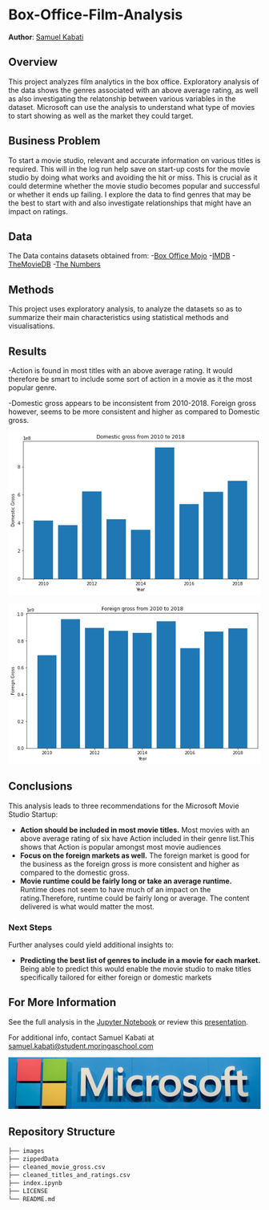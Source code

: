 

# Box-Office-Film-Analysis

**Author**: [Samuel Kabati](sam.kabati@gmail.com)

## Overview
This project analyzes film analytics in the box office. Exploratory analysis of the data shows the genres associated with an above average rating, as well as also investigating the relatonship between various variables in the dataset. Microsoft can use the analysis to understand what type of movies to start showing as well as the market they could target.

## Business Problem
To start a movie studio, relevant and accurate information on various titles is required. This will in the log run help save on start-up costs for the movie studio by doing what works and avoiding the hit or miss. This is crucial as it could determine whether the movie studio becomes popular and successful or whether it ends up failing. I explore the data to find genres that may be the best to start with and also investigate relationships that might have an impact on ratings.

## Data
The Data contains datasets obtained from:
-[Box Office Mojo](https://www.boxofficemojo.com/)
-[IMDB](https://www.imdb.com/)
-[TheMovieDB](https://www.rottentomatoes.com/)
-[The Numbers](https://www.the-numbers.com/)

## Methods

This project uses exploratory analysis, to analyze the datasets so as to summarize their main characteristics using statistical methods and visualisations.

## Results
 -Action is found in most titles with an above average rating. It would therefore be smart to include some sort of action in a movie as it the most popular genre.

 -Domestic gross appears to be inconsistent from 2010-2018. Foreign gross however, seems to be more consistent 
and higher as compared to Domestic gross.

![domestic_gross](./images/graph1.png)

![foreign_gross](./images/graph2.png)



## Conclusions


This analysis leads to three recommendations for the Microsoft Movie Studio Startup:

- **Action should be included in most movie titles.** Most movies with an above average rating of six have Action included in their genre list.This shows that Action is popular amongst most movie audiences
- **Focus on the foreign markets as well.** The foreign market is good for the business as the foreign gross is more consistent and higher as compared to the domestic gross.
- **Movie runtime could be fairly long or take an average runtime.** Runtime does not seem to have much of an impact on the rating.Therefore, runtime could be fairly long or average. The content delivered is what would matter the most.

### Next Steps

Further analyses could yield additional insights to:

- **Predicting the best list of genres to include in a movie for each market.** Being able to predict this would enable the movie studio to make titles specifically tailored for either foreign or domestic markets

## For More Information

See the full analysis in the [Jupyter Notebook](./animal-shelter-needs-analysis.ipynb) or review this [presentation](./Animal_Shelter_Needs_Presentation.pdf).

For additional info, contact Samuel Kabati at [samuel.kabati@student.moringaschool.com](https://gmail.com/)

![logo](./images/logo.jpg)

## Repository Structure

```
├── images                
├── zippedData                  
├── cleaned_movie_gross.csv                    
├── cleaned_titles_and_ratings.csv                  
├── index.ipynb                
├── LICENSE
└── README.md
```
